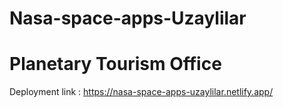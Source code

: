 # Nasa-space-apps-Uzaylilar
# Planetary Tourism Office
Deployment link : https://nasa-space-apps-uzaylilar.netlify.app/

